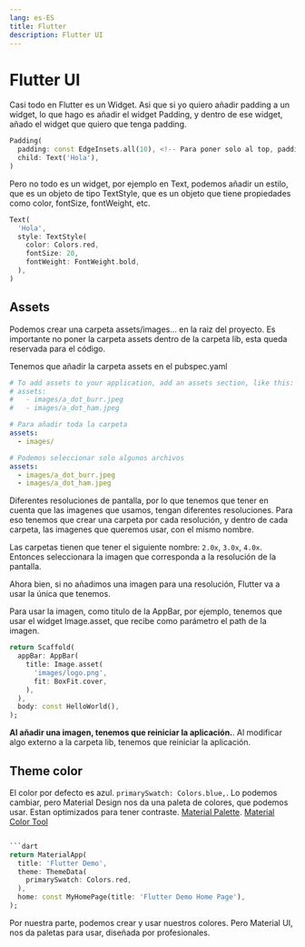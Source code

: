 ```yaml
---
lang: es-ES
title: Flutter
description: Flutter UI
---
```


# Flutter UI

Casi todo en Flutter es un Widget. Asi que si yo quiero añadir padding a un widget, lo que hago es añadir el widget Padding, y dentro de ese widget, añado el widget que quiero que tenga padding.

```dart
Padding(
  padding: const EdgeInsets.all(10), <!-- Para poner solo al top, padding: const EdgeInsets.only(top: 40.0), -->
  child: Text('Hola'),
)
```

Pero no todo es un widget, por ejemplo en Text, podemos añadir un estilo, que es un objeto de tipo TextStyle, que es un objeto que tiene propiedades como color, fontSize, fontWeight, etc.

```dart
Text(
  'Hola',
  style: TextStyle(
    color: Colors.red,
    fontSize: 20,
    fontWeight: FontWeight.bold,
  ),
)
```

## Assets

Podemos crear una carpeta assets/images... en la raiz del proyecto. Es importante no poner la carpeta assets dentro de la carpeta lib, esta queda reservada para el código.

Tenemos que añadir la carpeta assets en el pubspec.yaml

```yaml
# To add assets to your application, add an assets section, like this:
# assets:
#   - images/a_dot_burr.jpeg
#   - images/a_dot_ham.jpeg

# Para añadir toda la carpeta
assets:
  - images/

# Podemos seleccionar solo algunos archivos
assets:
  - images/a_dot_burr.jpeg
  - images/a_dot_ham.jpeg
```

Diferentes resoluciones de pantalla, por lo que tenemos que tener en cuenta que las imagenes que usamos, tengan diferentes resoluciones.
Para eso tenemos que crear una carpeta por cada resolución, y dentro de cada carpeta, las imagenes que queremos usar, con el mismo nombre.

Las carpetas tienen que tener el siguiente nombre: `2.0x`, `3.0x`, `4.0x`. Entonces seleccionara la imagen que corresponda a la resolución de la pantalla.

Ahora bien, si no añadimos una imagen para una resolución, Flutter va a usar la única que tenemos.

Para usar la imagen, como titulo de la AppBar, por ejemplo, tenemos que usar el widget Image.asset, que recibe como parámetro el path de la imagen.

```dart
return Scaffold(
  appBar: AppBar(
    title: Image.asset(
      'images/logo.png',
      fit: BoxFit.cover,
    ),
  ),
  body: const HelloWorld(),
);
```

**Al añadir una imagen, tenemos que reiniciar la aplicación.**. Al modificar algo externo a la carpeta lib, tenemos que reiniciar la aplicación.

## Theme color

El color por defecto es azul. `primarySwatch: Colors.blue,`.
Lo podemos cambiar, pero Material Design nos da una paleta de colores, que podemos usar. Estan optimizados para tener contraste. [Material Palette](https://www.materialpalette.com/). [Material Color Tool](https://m2.material.io/design/color/the-color-system.html#color-theme-creation)

````dart

```dart
return MaterialApp(
  title: 'Flutter Demo',
  theme: ThemeData(
    primarySwatch: Colors.red,
  ),
  home: const MyHomePage(title: 'Flutter Demo Home Page'),
);
````

Por nuestra parte, podemos crear y usar nuestros colores. Pero Material UI, nos da paletas para usar, diseñada por profesionales.
